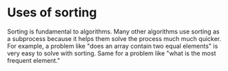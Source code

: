 # Uses of sorting

Sorting is fundamental to algorithms. Many other algorithms use sorting as a subprocess
because it helps them solve the process much much quicker. For example, a problem like
"does an array contain two equal elements" is very easy to solve with sorting. Same for a 
problem like "what is the most frequent element."